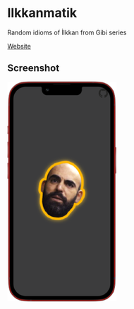 # Ilkkanmatik
Random idioms of İlkkan from Gibi series

[Website](https://yinkar.github.io/ilkkanmatik)

## Screenshot
![Screenshot](screenshot.png)